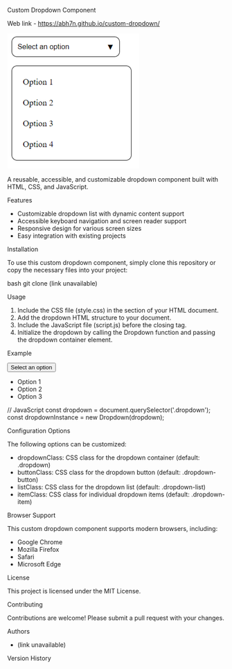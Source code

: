 Custom Dropdown Component

Web link - https://abh7n.github.io/custom-dropdown/

![Image Alt Text](custom-dropdown.png)

A reusable, accessible, and customizable dropdown component built with HTML, CSS, and JavaScript.

Features

- Customizable dropdown list with dynamic content support
- Accessible keyboard navigation and screen reader support
- Responsive design for various screen sizes
- Easy integration with existing projects

Installation

To use this custom dropdown component, simply clone this repository or copy the necessary files into your project:


bash
git clone (link unavailable)


Usage

1. Include the CSS file (style.css) in the <head> section of your HTML document.
2. Add the dropdown HTML structure to your document.
3. Include the JavaScript file (script.js) before the closing </body> tag.
4. Initialize the dropdown by calling the Dropdown function and passing the dropdown container element.

Example


<!-- HTML -->
<div class="dropdown">
  <button class="dropdown-button">Select an option</button>
  <ul class="dropdown-list">
    <li class="dropdown-item">Option 1</li>
    <li class="dropdown-item">Option 2</li>
    <li class="dropdown-item">Option 3</li>
  </ul>
</div>



// JavaScript
const dropdown = document.querySelector('.dropdown');
const dropdownInstance = new Dropdown(dropdown);


Configuration Options

The following options can be customized:

- dropdownClass: CSS class for the dropdown container (default: .dropdown)
- buttonClass: CSS class for the dropdown button (default: .dropdown-button)
- listClass: CSS class for the dropdown list (default: .dropdown-list)
- itemClass: CSS class for individual dropdown items (default: .dropdown-item)

Browser Support

This custom dropdown component supports modern browsers, including:

- Google Chrome
- Mozilla Firefox
- Safari
- Microsoft Edge

License

This project is licensed under the MIT License.

Contributing

Contributions are welcome! Please submit a pull request with your changes.

Authors

- (link unavailable)

Version History


